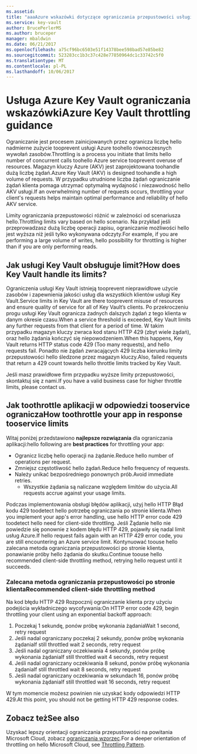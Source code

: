 ```yaml
---
ms.assetid: 
title: "aaaAzure wskazówki dotyczące ograniczania przepustowości usługi Key Vault | Dokumentacja firmy Microsoft"
ms.service: key-vault
author: BrucePerlerMS
ms.author: bruceper
manager: mbaldwin
ms.date: 06/21/2017
ms.openlocfilehash: a75cf96bc6503e51f14378bee598bad57e85be82
ms.sourcegitcommit: 523283cc1b3c37c428e77850964dc1c33742c5f0
ms.translationtype: MT
ms.contentlocale: pl-PL
ms.lasthandoff: 10/06/2017
---
```

# <a name="azure-key-vault-throttling-guidance"></a><span data-ttu-id="df661-102">Usługa Azure Key Vault ograniczania wskazówki</span><span class="sxs-lookup"><span data-stu-id="df661-102">Azure Key Vault throttling guidance</span></span>

<span data-ttu-id="df661-103">Ograniczanie jest procesem zainicjowanych przez ogranicza liczbę hello nadmierne zużycie tooprevent usługi Azure toohello równoczesnych wywołań zasobów.</span><span class="sxs-lookup"><span data-stu-id="df661-103">Throttling is a process you initiate that limits hello number of concurrent calls toohello Azure service tooprevent overuse of resources.</span></span> <span data-ttu-id="df661-104">Magazyn kluczy Azure (AKV) jest zaprojektowana toohandle dużą liczbę żądań.</span><span class="sxs-lookup"><span data-stu-id="df661-104">Azure Key Vault (AKV) is designed toohandle a high volume of requests.</span></span> <span data-ttu-id="df661-105">W przypadku utrudnione liczba żądań ograniczanie żądań klienta pomaga utrzymać optymalną wydajność i niezawodność hello AKV usługi.</span><span class="sxs-lookup"><span data-stu-id="df661-105">If an overwhelming number of requests occurs, throttling your client's requests helps maintain optimal performance and reliability of hello AKV service.</span></span>

<span data-ttu-id="df661-106">Limity ograniczania przepustowości różnić w zależności od scenariusza hello.</span><span class="sxs-lookup"><span data-stu-id="df661-106">Throttling limits vary based on hello scenario.</span></span> <span data-ttu-id="df661-107">Na przykład jeśli przeprowadzasz dużą liczbę operacji zapisu, ograniczanie możliwości hello jest wyższa niż jeśli tylko wykonywana odczyty.</span><span class="sxs-lookup"><span data-stu-id="df661-107">For example, if you are performing a large volume of writes, hello possibility for throttling is higher than if you are only performing reads.</span></span>

## <a name="how-does-key-vault-handle-its-limits"></a><span data-ttu-id="df661-108">Jak usługi Key Vault obsługuje limit?</span><span class="sxs-lookup"><span data-stu-id="df661-108">How does Key Vault handle its limits?</span></span>

<span data-ttu-id="df661-109">Ograniczenia usługi Key Vault istnieją tooprevent nieprawidłowe użycie zasobów i zapewnienia jakości usług dla wszystkich klientów usługi Key Vault.</span><span class="sxs-lookup"><span data-stu-id="df661-109">Service limits in Key Vault are there tooprevent misuse of resources and ensure quality of service for all of Key Vault’s clients.</span></span> <span data-ttu-id="df661-110">Po przekroczeniu progu usługi Key Vault ogranicza żadnych dalszych żądań z tego klienta w danym okresie czasu.</span><span class="sxs-lookup"><span data-stu-id="df661-110">When a service threshold is exceeded, Key Vault limits any further requests from that client for a period of time.</span></span> <span data-ttu-id="df661-111">W takim przypadku magazyn kluczy zwraca kod stanu HTTP 429 (zbyt wiele żądań), oraz hello żądania kończyć się niepowodzeniem.</span><span class="sxs-lookup"><span data-stu-id="df661-111">When this happens, Key Vault returns HTTP status code 429 (Too many requests), and hello requests fail.</span></span> <span data-ttu-id="df661-112">Ponadto nie żądań zwracających 429 liczba kierunku limity przepustowości hello śledzone przez magazyn kluczy.</span><span class="sxs-lookup"><span data-stu-id="df661-112">Also, failed requests that return a 429 count towards hello throttle limits tracked by Key Vault.</span></span> 

<span data-ttu-id="df661-113">Jeśli masz prawidłowe firm przypadku wyższe limity przepustowości, skontaktuj się z nami.</span><span class="sxs-lookup"><span data-stu-id="df661-113">If you have a valid business case for higher throttle limits, please contact us.</span></span>


## <a name="how-toothrottle-your-app-in-response-tooservice-limits"></a><span data-ttu-id="df661-114">Jak toothrottle aplikacji w odpowiedzi tooservice ogranicza</span><span class="sxs-lookup"><span data-stu-id="df661-114">How toothrottle your app in response tooservice limits</span></span>

<span data-ttu-id="df661-115">Witaj poniżej przedstawiono **najlepsze rozwiązania** dla ograniczania aplikacji:</span><span class="sxs-lookup"><span data-stu-id="df661-115">hello following are **best practices** for throttling your app:</span></span>
- <span data-ttu-id="df661-116">Ogranicz liczbę hello operacji na żądanie.</span><span class="sxs-lookup"><span data-stu-id="df661-116">Reduce hello number of operations per request.</span></span>
- <span data-ttu-id="df661-117">Zmniejsz częstotliwość hello żądań.</span><span class="sxs-lookup"><span data-stu-id="df661-117">Reduce hello frequency of requests.</span></span>
- <span data-ttu-id="df661-118">Należy unikać bezpośredniego ponownych prób.</span><span class="sxs-lookup"><span data-stu-id="df661-118">Avoid immediate retries.</span></span> 
    - <span data-ttu-id="df661-119">Wszystkie żądania są naliczane względem limitów do użycia.</span><span class="sxs-lookup"><span data-stu-id="df661-119">All requests accrue against your usage limits.</span></span>

<span data-ttu-id="df661-120">Podczas implementowania obsługi błędów aplikacji, użyj hello HTTP Błąd kodu 429 toodetect hello potrzebę ograniczania po stronie klienta.</span><span class="sxs-lookup"><span data-stu-id="df661-120">When you implement your app's error handling, use hello HTTP error code 429 toodetect hello need for client-side throttling.</span></span> <span data-ttu-id="df661-121">Jeśli Żądanie hello nie powiedzie się ponownie z kodem błędu HTTP 429, pojawiły się nadal limit usług Azure.</span><span class="sxs-lookup"><span data-stu-id="df661-121">If hello request fails again with an HTTP 429 error code, you are still encountering an Azure service limit.</span></span> <span data-ttu-id="df661-122">Kontynuować toouse hello zalecana metoda ograniczania przepustowości po stronie klienta, ponawianie próby hello żądania do skutku.</span><span class="sxs-lookup"><span data-stu-id="df661-122">Continue toouse hello recommended client-side throttling method, retrying hello request until it succeeds.</span></span>

### <a name="recommended-client-side-throttling-method"></a><span data-ttu-id="df661-123">Zalecana metoda ograniczania przepustowości po stronie klienta</span><span class="sxs-lookup"><span data-stu-id="df661-123">Recommended client-side throttling method</span></span>

<span data-ttu-id="df661-124">Na kod błędu HTTP 429 Rozpocznij ograniczanie klienta przy użyciu podejścia wykładniczego wycofywania:</span><span class="sxs-lookup"><span data-stu-id="df661-124">On HTTP error code 429, begin throttling your client using an exponential backoff approach:</span></span>

1. <span data-ttu-id="df661-125">Poczekaj 1 sekundę, ponów próbę wykonania żądania</span><span class="sxs-lookup"><span data-stu-id="df661-125">Wait 1 second, retry request</span></span>
2. <span data-ttu-id="df661-126">Jeśli nadal ograniczany poczekaj 2 sekundy, ponów próbę wykonania żądania</span><span class="sxs-lookup"><span data-stu-id="df661-126">If still throttled wait 2 seconds, retry request</span></span>
3. <span data-ttu-id="df661-127">Jeśli nadal ograniczany oczekiwania 4 sekundy, ponów próbę wykonania żądania</span><span class="sxs-lookup"><span data-stu-id="df661-127">If still throttled wait 4 seconds, retry request</span></span>
4. <span data-ttu-id="df661-128">Jeśli nadal ograniczany oczekiwania 8 sekund, ponów próbę wykonania żądania</span><span class="sxs-lookup"><span data-stu-id="df661-128">If still throttled wait 8 seconds, retry request</span></span>
5. <span data-ttu-id="df661-129">Jeśli nadal ograniczany oczekiwania w sekundach 16, ponów próbę wykonania żądania</span><span class="sxs-lookup"><span data-stu-id="df661-129">If still throttled wait 16 seconds, retry request</span></span>

<span data-ttu-id="df661-130">W tym momencie możesz powinien nie uzyskać kody odpowiedzi HTTP 429.</span><span class="sxs-lookup"><span data-stu-id="df661-130">At this point, you should not be getting HTTP 429 response codes.</span></span>

## <a name="see-also"></a><span data-ttu-id="df661-131">Zobacz też</span><span class="sxs-lookup"><span data-stu-id="df661-131">See also</span></span>

<span data-ttu-id="df661-132">Uzyskać lepszy orientacji ograniczania przepustowości na powitania Microsoft Cloud, zobacz [ograniczania wzorzec](https://docs.microsoft.com/azure/architecture/patterns/throttling).</span><span class="sxs-lookup"><span data-stu-id="df661-132">For a deeper orientation of throttling on hello Microsoft Cloud, see [Throttling Pattern](https://docs.microsoft.com/azure/architecture/patterns/throttling).</span></span>

